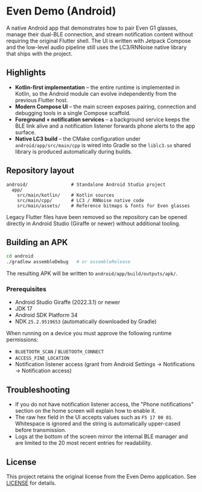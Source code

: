 # Even Demo (Android)

A native Android app that demonstrates how to pair Even G1 glasses, manage their dual-BLE
connection, and stream notification content without requiring the original Flutter shell.
The UI is written with Jetpack Compose and the low-level audio pipeline still uses the
LC3/RNNoise native library that ships with the project.

## Highlights

- **Kotlin-first implementation** – the entire runtime is implemented in Kotlin, so the
  Android module can evolve independently from the previous Flutter host.
- **Modern Compose UI** – the main screen exposes pairing, connection and debugging tools in
  a single Compose scaffold.
- **Foreground + notification services** – a background service keeps the BLE link alive and
  a notification listener forwards phone alerts to the app surface.
- **Native LC3 build** – the CMake configuration under `android/app/src/main/cpp` is wired
  into Gradle so the `liblc3.so` shared library is produced automatically during builds.

## Repository layout

```
android/                # Standalone Android Studio project
  app/
    src/main/kotlin/    # Kotlin sources
    src/main/cpp/       # LC3 / RNNoise native code
    src/main/assets/    # Reference bitmaps & fonts for Even glasses
```

Legacy Flutter files have been removed so the repository can be opened directly in Android
Studio (Giraffe or newer) without additional tooling.

## Building an APK

```bash
cd android
./gradlew assembleDebug   # or assembleRelease
```

The resulting APK will be written to `android/app/build/outputs/apk/`.

### Prerequisites

- Android Studio Giraffe (2022.3.1) or newer
- JDK 17
- Android SDK Platform 34
- NDK `25.2.9519653` (automatically downloaded by Gradle)

When running on a device you must approve the following runtime permissions:

- `BLUETOOTH_SCAN` / `BLUETOOTH_CONNECT`
- `ACCESS_FINE_LOCATION`
- Notification listener access (grant from Android Settings → Notifications → Notification access)

## Troubleshooting

- If you do not have notification listener access, the "Phone notifications" section on the
  home screen will explain how to enable it.
- The raw hex field in the UI accepts values such as `F5 17 00 01`. Whitespace is ignored
  and the string is automatically upper-cased before transmission.
- Logs at the bottom of the screen mirror the internal BLE manager and are limited to the
  20 most recent entries for readability.

## License

This project retains the original license from the Even Demo application. See
[LICENSE](LICENSE) for details.
